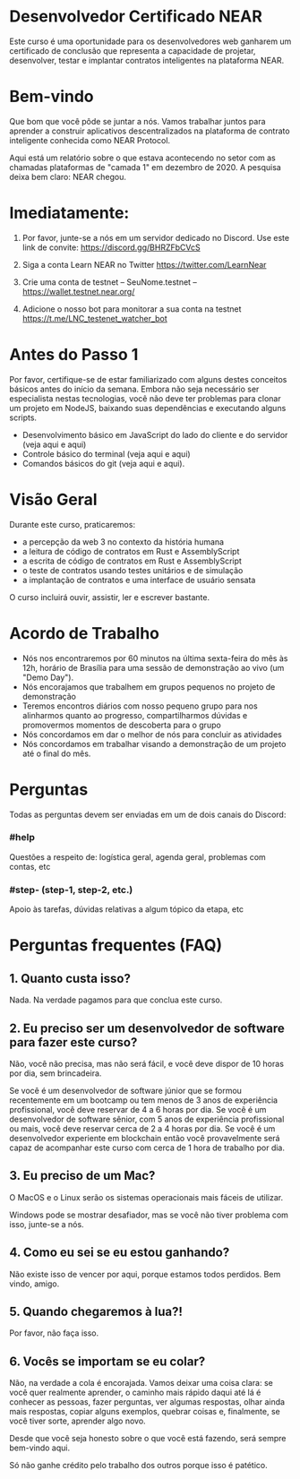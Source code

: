 # Desenvolvedor Certificado NEAR
Este curso é uma oportunidade para os desenvolvedores web ganharem um certificado de conclusão que representa a capacidade de projetar, desenvolver, testar e implantar contratos inteligentes na plataforma NEAR.

# Bem-vindo
Que bom que você pôde se juntar a nós. Vamos trabalhar juntos para aprender a construir aplicativos descentralizados na plataforma de contrato inteligente conhecida como NEAR Protocol.

Aqui está um relatório sobre o que estava acontecendo no setor com as chamadas plataformas de "camada 1" em dezembro de 2020. A pesquisa deixa bem claro: NEAR chegou.

# Imediatamente:

1. Por favor, junte-se a nós em um servidor dedicado no Discord. Use este link de convite: https://discord.gg/BHRZFbCVcS

2. Siga a conta Learn NEAR no Twitter https://twitter.com/LearnNear

3. Crie uma conta de testnet – SeuNome.testnet – https://wallet.testnet.near.org/

4. Adicione o nosso bot para monitorar a sua conta na testnet https://t.me/LNC_testenet_watcher_bot

# Antes do Passo 1
Por favor, certifique-se de estar familiarizado com alguns destes conceitos básicos antes do início da semana. Embora não seja necessário ser especialista nestas tecnologias, você não deve ter problemas para clonar um projeto em NodeJS, baixando suas dependências e executando alguns scripts.

* Desenvolvimento básico em JavaScript do lado do cliente e do servidor (veja aqui e aqui)
* Controle básico do terminal (veja aqui e aqui)
* Comandos básicos do git (veja aqui e aqui).

# Visão Geral

Durante este curso, praticaremos:

* a percepção da web 3 no contexto da história humana
* a leitura de código de contratos em Rust e AssemblyScript
* a escrita de código de contratos em Rust e AssemblyScript
* o teste de contratos usando testes unitários e de simulação
* a implantação de contratos e uma interface de usuário sensata

O curso incluirá ouvir, assistir, ler e escrever bastante.

# Acordo de Trabalho
* Nós nos encontraremos por 60 minutos na última sexta-feira do mês às 12h, horário de Brasília para uma sessão de demonstração ao vivo (um "Demo Day").
* Nós encorajamos que trabalhem em grupos pequenos no projeto de demonstração
* Teremos encontros diários com nosso pequeno grupo para nos alinharmos quanto ao progresso, compartilharmos dúvidas e promovermos momentos de descoberta para o grupo
* Nós concordamos em dar o melhor de nós para concluir as atividades
* Nós concordamos em trabalhar visando a demonstração de um projeto até o final do mês.

# Perguntas
Todas as perguntas devem ser enviadas em um de dois canais do Discord:

### #help
Questões a respeito de: logística geral, agenda geral, problemas com contas, etc

### #step- (step-1, step-2, etc.)
Apoio às tarefas, dúvidas relativas a algum tópico da etapa, etc

# Perguntas frequentes (FAQ)
## 1. Quanto custa isso?
Nada. Na verdade pagamos para que conclua este curso.

## 2. Eu preciso ser um desenvolvedor de software para fazer este curso?
Não, você não precisa, mas não será fácil, e você deve dispor de 10 horas por dia, sem brincadeira.

Se você é um desenvolvedor de software júnior que se formou recentemente em um bootcamp ou tem menos de 3 anos de experiência profissional, você deve reservar de 4 a 6 horas por dia. Se você é um desenvolvedor de software sênior, com 5 anos de experiência profissional ou mais, você deve reservar cerca de 2 a 4 horas por dia. Se você é um desenvolvedor experiente em blockchain então você provavelmente será capaz de acompanhar este curso com cerca de 1 hora de trabalho por dia.

## 3. Eu preciso de um Mac?
O MacOS e o Linux serão os sistemas operacionais mais fáceis de utilizar.

Windows pode se mostrar desafiador, mas se você não tiver problema com isso, junte-se a nós.

## 4. Como eu sei se eu estou ganhando?
Não existe isso de vencer por aqui, porque estamos todos perdidos. Bem vindo, amigo.

## 5. Quando chegaremos à lua?!
Por favor, não faça isso.

## 6. Vocês se importam se eu colar?
Não, na verdade a cola é encorajada. Vamos deixar uma coisa clara: se você quer realmente aprender, o caminho mais rápido daqui até lá é conhecer as pessoas, fazer perguntas, ver algumas respostas, olhar ainda mais respostas, copiar alguns exemplos, quebrar coisas e, finalmente, se você tiver sorte, aprender algo novo.

Desde que você seja honesto sobre o que você está fazendo, será sempre bem-vindo aqui.

Só não ganhe crédito pelo trabalho dos outros porque isso é patético.
